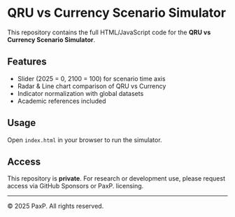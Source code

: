 # QRU vs Currency Scenario Simulator

This repository contains the full HTML/JavaScript code for the
**QRU vs Currency Scenario Simulator**.

## Features
- Slider (2025 = 0, 2100 = 100) for scenario time axis
- Radar & Line chart comparison of QRU vs Currency
- Indicator normalization with global datasets
- Academic references included

## Usage
Open `index.html` in your browser to run the simulator.

## Access
This repository is **private**.
For research or development use, please request access via
GitHub Sponsors or PaxP. licensing.

---

© 2025 PaxP. All rights reserved.
